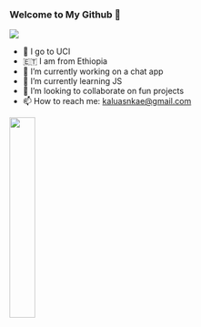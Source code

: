 ### Welcome to My Github 👋

<img src="https://imagizer.imageshack.com/img924/4564/rerFgP.png"/>

- 🏫 I go to UCI 
- 🇪🇹 I am from Ethiopia
- 🔭 I’m currently working on a chat app
- 🌱 I’m currently learning JS
- 👯 I’m looking to collaborate on fun projects
- 📫 How to reach me: kaluasnkae@gmail.com

<img width="30%" src="https://wompampsupport.azureedge.net/fetchimage?siteId=7575&v=2&jpgQuality=100&width=700&url=https%3A%2F%2Fi.kym-cdn.com%2Fentries%2Ficons%2Ffacebook%2F000%2F028%2F021%2Fwork.jpg"/>
